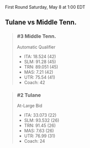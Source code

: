 First Round
Saturday, May 8 at 1:00 EDT
## Tulane vs Middle Tenn.

> ### #3 Middle Tenn.  
> Automatic Qualifier  
> - ITA: 18.524 (42)  
> - SLM: 91.28 (45)  
> - TRN: 89.051 (45)  
> - MAS: 7.21 (42)  
> - UTR: 75.54 (41)  
> - Coach: 42  

> ### #2 Tulane  
> At-Large Bid  
> - ITA: 33.073 (22)  
> - SLM: 93.532 (26)  
> - TRN: 91.45 (26)  
> - MAS: 7.63 (26)  
> - UTR: 76.99 (31)  
> - Coach: 24  